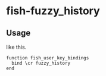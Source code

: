 # fish-fuzzy_history

## Usage

like this.

```fish
function fish_user_key_bindings
  bind \cr fuzzy_history
end
```
